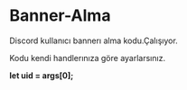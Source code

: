 # Banner-Alma
Discord kullanıcı bannerı alma kodu.Çalışıyor.

Kodu kendi handlerınıza göre ayarlarsınız. 

<strong> let uid = args[0]; <strong/> 
